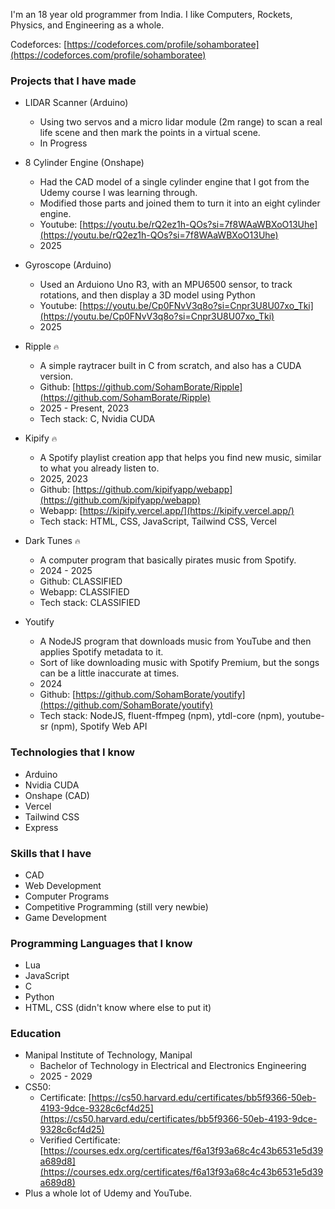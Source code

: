 I'm an 18 year old programmer from India. I like Computers, Rockets, Physics, and Engineering as a whole.

Codeforces: [https://codeforces.com/profile/sohamboratee](https://codeforces.com/profile/sohamboratee)

### Projects that I have made

- LIDAR Scanner (Arduino)
  - Using two servos and a micro lidar module (2m range) to scan a real life scene and then mark the points in a virtual scene.
  - In Progress

- 8 Cylinder Engine (Onshape)
  - Had the CAD model of a single cylinder engine that I got from the Udemy course I was learning through.
  - Modified those parts and joined them to turn it into an eight cylinder engine.
  - Youtube: [https://youtu.be/rQ2ez1h-QOs?si=7f8WAaWBXoO13Uhe](https://youtu.be/rQ2ez1h-QOs?si=7f8WAaWBXoO13Uhe)
  - 2025

- Gyroscope (Arduino)
  - Used an Arduiono Uno R3, with an MPU6500 sensor, to track rotations, and then display a 3D model using Python
  - Youtube: [https://youtu.be/Cp0FNvV3q8o?si=Cnpr3U8U07xo_Tki](https://youtu.be/Cp0FNvV3q8o?si=Cnpr3U8U07xo_Tki)
  - 2025

- Ripple `🔥`
  - A simple raytracer built in C from scratch, and also has a CUDA version.
  - Github: [https://github.com/SohamBorate/Ripple](https://github.com/SohamBorate/Ripple)
  - 2025 - Present, 2023
  - Tech stack: C, Nvidia CUDA

- Kipify `🔥`
  - A Spotify playlist creation app that helps you find new music, similar to what you already listen to.
  - 2025, 2023
  - Github: [https://github.com/kipifyapp/webapp](https://github.com/kipifyapp/webapp)
  - Webapp: [https://kipify.vercel.app/](https://kipify.vercel.app/)
  - Tech stack: HTML, CSS, JavaScript, Tailwind CSS, Vercel
 
- Dark Tunes `🔥`
  - A computer program that basically pirates music from Spotify.
  - 2024 - 2025
  - Github: CLASSIFIED
  - Webapp: CLASSIFIED
  - Tech stack: CLASSIFIED

- Youtify
  - A NodeJS program that downloads music from YouTube and then applies Spotify metadata to it.
  - Sort of like downloading music with Spotify Premium, but the songs can be a little inaccurate at times.
  - 2024
  - Github: [https://github.com/SohamBorate/youtify](https://github.com/SohamBorate/youtify)
  - Tech stack: NodeJS, fluent-ffmpeg (npm), ytdl-core (npm), youtube-sr (npm), Spotify Web API

### Technologies that I know
- Arduino
- Nvidia CUDA
- Onshape (CAD)
- Vercel
- Tailwind CSS
- Express

### Skills that I have
- CAD
- Web Development
- Computer Programs
- Competitive Programming (still very newbie)
- Game Development

### Programming Languages that I know
- Lua
- JavaScript
- C
- Python
- HTML, CSS (didn't know where else to put it)

### Education
- Manipal Institute of Technology, Manipal
  - Bachelor of Technology in Electrical and Electronics Engineering
  - 2025 - 2029
- CS50:
  - Certificate: [https://cs50.harvard.edu/certificates/bb5f9366-50eb-4193-9dce-9328c6cf4d25](https://cs50.harvard.edu/certificates/bb5f9366-50eb-4193-9dce-9328c6cf4d25)
  - Verified Certificate: [https://courses.edx.org/certificates/f6a13f93a68c4c43b6531e5d39a689d8](https://courses.edx.org/certificates/f6a13f93a68c4c43b6531e5d39a689d8)
- Plus a whole lot of Udemy and YouTube.
